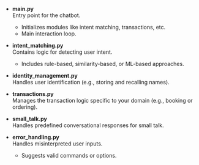 - **main.py**  
  Entry point for the chatbot.  
  - Initializes modules like intent matching, transactions, etc.  
  - Main interaction loop.

- **intent_matching.py**  
  Contains logic for detecting user intent.  
  - Includes rule-based, similarity-based, or ML-based approaches.

- **identity_management.py**  
  Handles user identification (e.g., storing and recalling names).

- **transactions.py**  
  Manages the transaction logic specific to your domain (e.g., booking or ordering).

- **small_talk.py**  
  Handles predefined conversational responses for small talk.

- **error_handling.py**  
  Handles misinterpreted user inputs.  
  - Suggests valid commands or options.